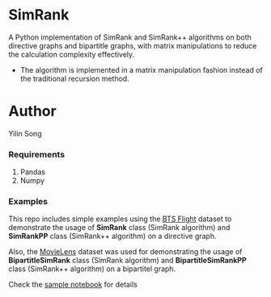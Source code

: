 # SimRank
A Python implementation of SimRank and SimRank++ algorithms on both directive graphs and bipartitle graphs, with matrix manipulations to reduce the calculation complexity effectively.

* The algorithm is implemented in a matrix manipulation fashion instead of the traditional recursion method. 

# Author
Yilin Song

### Requirements
1. Pandas
2. Numpy

### Examples
This repo includes simple examples using the [BTS Flight](https://www.transtats.bts.gov/DL_SelectFields.asp?Table_ID=236) dataset to demonstrate the usage of **SimRank** class (SimRank algorithm) and **SimRankPP** class (SimRank++ algorithm) on a directive graph.

Also, the [MovieLens](https://grouplens.org/datasets/movielens/) dataset was used for demonstrating the usage of **BipartitleSimRank** class (SimRank algorithm) and **BipartitleSimRankPP** class (SimRank++ algorithm) on a bipartitel graph.

Check the [sample notebook](https://github.com/ysong1231/SimRank/blob/main/examples/basic_examples.ipynb) for details
